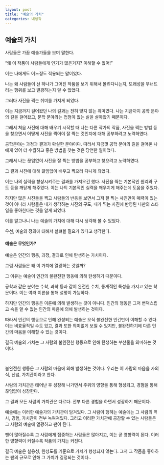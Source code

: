 ```yaml
---
layout: post
title: "예술의 가치"
categories: 내생각
---
```


## 예술의 가치

사람들은 가끔 예술가들을 보며 말한다.

“왜 이 작품이 사람들에게 인기가 많은거지? 이해할 수 없어!”

이는 나에게도 어느정도 적용되는 말이었다.

나는 왜 사람들이 선 하나가 그어진 작품을 보기 위해서 몰려다니는지, 모래성을 무너뜨리는 행위를 보고 열광하는지 알 수 없었다.

그러다 사진을 찍는 취미를 가지게 되었다.

이는 지금까지 걸어왔던 나의 길과는 전혀 맞지 않는 취미였다. 나는 지금까지 공학 분야의 길을 걸어왔고, 문학 분야와는 접점이 없는 삶을 살아왔기 때문이다.

그래서 처음 사진에 대해 배우기 시작할 때 나는 다른 작가의 작품, 사진을 찍는 방법 등을 찾으면서 어떻게 사진을 찍어야 잘 찍는 것인지에 대해 공부하려고 노력하였다.

공학분야는 과정과 결과가 확실한 분야이다.
따라서 지금껏 공학 분야의 길을 걸어온 나에게 있어 더 수월하고 좋은 방법을 찾는 것은 당연한 일이었다.

그래서 나는 끊임없이 사진을 잘 찍는 방법을 공부하고 찾으려고 노력하였다.

그 결과 사진에 대해 끊임없이 배우고 찍으러 다니게 되었다.

이는 나의 실력을 향상시켜주는 결과를 가져오긴 했다. 사진을 찍는 기본적인 원리와 구도 등을 깨닫게 해주었다. 이는 나의 기본적인 실력을 깨우치게 해주는데 도움을 주었다.

하지만 많은 사진들을 찍고 사람들의 반응을 보면서 그저 잘 찍는 사진만이 매력이 있는 것이 아니라 사람들은 내가 생각하는 사진의 구도, 내가 찍는 사진에 반영된 나만의 스타일을 좋아한다는 것을 알게 되었다.

이를 알고나니 나는 예술의 가치에 대해 다시 생각해 볼 수 있었다.

우선, 예술의 정의에 대해서 살펴볼 필요가 있다고 생각한다.
&nbsp;

#### 예술은 무엇인가?

예술은 인간의 행동, 과정, 결과로 인해 탄생하는 가치이다.

그럼 사람들은 왜 이 가치에 열광하는 것일까?

그 이유는 예술이 인간의 불완전한 행동에 의해 탄생하기 때문이다.

공학과 같은 분야는 수학, 과학 등과 같이 완전한 수치, 통계적인 특성을 가지고 있는 학문이다. 이는 여러 이론을 통해 설명이 가능하다.

하지만 인간의 행동은 이론에 의해 발생하는 것이 아니다. 인간의 행동은 그저 변덕스럽고 속을 알 수 없는 인간의 마음에 의해 발생하는 것이다.

따라서 인간의 행동으로 인해 완성되는 예술은 오직 불완전한 인간만이 이해할 수 있다. 이는 비효율적일 수도 있고, 결과 또한 의미없게 보일 수 있지만, 불완전하기에 다른 인간의 마음을 이해할 수 있는 것이다.

결국 예술의 가치는 그 사람의 불완전한 행동으로 인해 탄생하는 부산물을 의미하는 것이다.

&nbsp;

불완전한 행동은 그 사람의 마음에 의해 발생하는 것이다. 우리는 이 사람의 마음을 자의식, 신념, 가치관이라고 한다.

사람의 가치관은 태어난 후 성장해 나가면서 주위의 영향을 통해 형성되고, 경험을 통해 끊임없이 성장한다.

그 결과 모든 사람의 가치관은 다르다. 전부 다른 경험을 하면서 성장하기 때문이다.

예술에는 이러한 예술가의 가치관이 담겨있다. 그 사람이 행하는 예술에는 그 사람의 역사, 경험, 가치관이 전부 녹여져있다. 그리고 이러한 가치관에 공감할 수 있는 사람들은 그 사람의 예술에 열광하고 팬이 된다.

팬이 많아질수록 그 사람에게 집중하는 사람들은 많아지고, 이는 곧 영향력이 된다. 이러한 영향력이 커질수록 작품의 가치는 커진다.

결국 예술은 실용성, 완성도를 기준으로 가치가 형성되지 않는다. 그저 그 작품을 좋아하는 팬의 규모로 인해 그 가치가 결정되는 것이다..